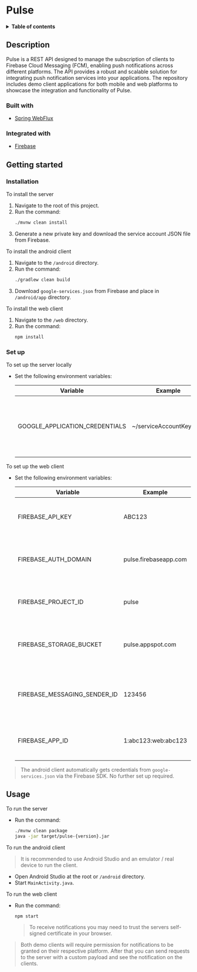 # Pulse

<details>
    <summary>
        <strong>Table of contents</strong>
    </summary>
    <ul>
        <li>
            <a href="#description">Description</a>
            <ul>
                <li><a href="#built-with">Built with</a></li>
                <li><a href="#integrated-with">Integrated with</a></li>
            </ul>
        </li>
        <li>
            <a href="#getting-started">Getting started</a>
            <ul>
                <li><a href="#installation">Installation</a></li>
                <li><a href="#set-up">Set up</a></li>
            </ul>
        </li>
        <li><a href="#usage">Usage</a></li>
    </ul>
</details>

## Description

Pulse is a REST API designed to manage the subscription of clients to Firebase Cloud Messaging (FCM), enabling push notifications across different platforms. 
The API provides a robust and scalable solution for integrating push notification services into your applications.
The repository includes demo client applications for both mobile and web platforms to showcase the integration and functionality of Pulse.

### Built with

- [Spring WebFlux](https://spring.io)

### Integrated with

- [Firebase](https://firebase.google.com)

## Getting started

### Installation

To install the server

1. Navigate to the root of this project.
2. Run the command:
    ```bash
    ./mvnw clean install
    ```
3. Generate a new private key and download the service account JSON file from Firebase.

To install the android client

1. Navigate to the `/android` directory.
2. Run the command:
   ```bash
   ./gradlew clean build
   ```
3. Download `google-services.json` from Firebase and place in `/android/app` directory.

To install the web client

1. Navigate to the `/web` directory.
2. Run the command:
    ```bash
   npm install
   ```

### Set up

To set up the server locally

- Set the following environment variables:

  | Variable                       | Example                  | Info                                                  |
  |--------------------------------|--------------------------|-------------------------------------------------------|
  | GOOGLE_APPLICATION_CREDENTIALS | ~/serviceAccountKey.json | The fully qualified path to your service account file |

To set up the web client

- Set the following environment variables:

  | Variable                     | Example               | Info                                          |
  |------------------------------|-----------------------|-----------------------------------------------|
  | FIREBASE_API_KEY             | ABC123                | The client's API key from Firebase            |
  | FIREBASE_AUTH_DOMAIN         | pulse.firebaseapp.com | The client's auth domain from Firebase        |
  | FIREBASE_PROJECT_ID          | pulse                 | The client's project ID from Firebase         |
  | FIREBASE_STORAGE_BUCKET      | pulse.appspot.com     | The client's storage bucket from the Firebase |
  | FIREBASE_MESSAGING_SENDER_ID | 123456                | The client's FCM sender ID from the Firebase  |
  | FIREBASE_APP_ID              | 1:abc123:web:abc123   | The client's app ID from the Firebase         |

> The android client automatically gets credentials from `google-services.json` via the Firebase SDK. No further set up required.

## Usage

To run the server

- Run the command:
    ```bash
    ./mvnw clean package
    java -jar target/pulse-{version}.jar
    ```
  
To run the android client

> It is recommended to use Android Studio and an emulator / real device to run the client.

- Open Android Studio at the root or `/android` directory.
- Start `MainActivity.java`.
  
To run the web client

- Run the command:
    ```bash
    npm start
    ```
    > To receive notifications you may need to trust the servers self-signed certificate in your browser.
> 
> Both demo clients will require permission for notifications to be granted on their respective platform.
> After that you can send requests to the server with a custom payload and see the notification on the clients.

